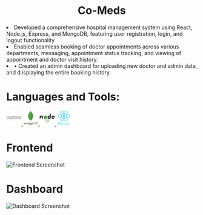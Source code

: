 <h1 align="center">Co-Meds</h1>
<p>
  <li>Developed a comprehensive hospital management system using React, Node.js, Express, and MongoDB, featuring user registration,
login, and logout functionality</li>
  <li> Enabled seamless booking of doctor appointments across various departments, messaging, appointment status tracking, and viewing
of appointment and doctor visit history.</li>
  <li>• Created an admin dashboard for uploading new doctor and admin data, and d  isplaying the entire booking history.
</li>
</p>

<h1 align="left">Languages and Tools:</h1>
<p align="left"> <a href="https://expressjs.com" target="_blank" rel="noreferrer"> <img src="https://raw.githubusercontent.com/devicons/devicon/master/icons/express/express-original-wordmark.svg" alt="express" width="40" height="40"/> </a> <a href="https://www.mongodb.com/" target="_blank" rel="noreferrer"> <img src="https://raw.githubusercontent.com/devicons/devicon/master/icons/mongodb/mongodb-original-wordmark.svg" alt="mongodb" width="40" height="40"/> </a> <a href="https://nodejs.org" target="_blank" rel="noreferrer"> <img src="https://raw.githubusercontent.com/devicons/devicon/master/icons/nodejs/nodejs-original-wordmark.svg" alt="nodejs" width="40" height="40"/> </a> <a href="https://reactjs.org/" target="_blank" rel="noreferrer"> <img src="https://raw.githubusercontent.com/devicons/devicon/master/icons/react/react-original-wordmark.svg" alt="react" width="40" height="40"/> </a> 

</p>

<body>
    <h1>Frontend</h1>
    <img src="https://github.com/kmishraa/Co-Meds-App/assets/104066423/7176fcd0-9146-4b64-9bd4-442f64e5e4d5" alt="Frontend Screenshot">
</body>
<body>
    <h1>Dashboard</h1>
    <img src="https://github.com/kmishraa/Co-Meds-App/assets/104066423/4464d46d-6388-4e48-bc23-08be9ae04ac1" alt="Dashboard Screenshot">
</body>
